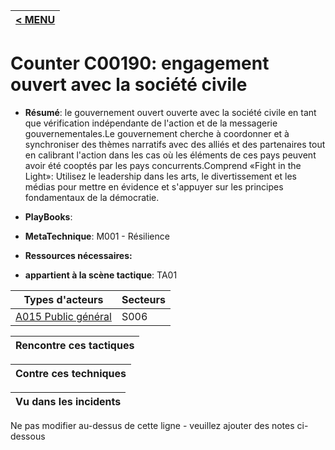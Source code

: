 |[< MENU](../README.md)|
|---|
# Counter C00190: engagement ouvert avec la société civile

* **Résumé**: le gouvernement ouvert ouverte avec la société civile en tant que vérification indépendante de l'action et de la messagerie gouvernementales.Le gouvernement cherche à coordonner et à synchroniser des thèmes narratifs avec des alliés et des partenaires tout en calibrant l'action dans les cas où les éléments de ces pays peuvent avoir été cooptés par les pays concurrents.Comprend «Fight in the Light»: Utilisez le leadership dans les arts, le divertissement et les médias pour mettre en évidence et s'appuyer sur les principes fondamentaux de la démocratie.

* **PlayBooks**:

* **MetaTechnique**: M001 - Résilience

* **Ressources nécessaires:**

* **appartient à la scène tactique**: TA01


|Types d'acteurs |Secteurs |
|----------- |------- |
|[A015 Public général](../../generated_pages/actortypes/A015.md) |S006 |



|Rencontre ces tactiques |
|---------------------- |



|Contre ces techniques |
|------------------------- |



|Vu dans les incidents |
|----------------- |


Ne pas modifier au-dessus de cette ligne - veuillez ajouter des notes ci-dessous